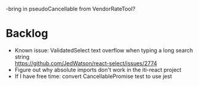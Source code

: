 -bring in pseudoCancellable from VendorRateTool?

# Backlog

- Known issue: ValidatedSelect text overflow when typing a long search string  
  https://github.com/JedWatson/react-select/issues/2774
- Figure out why absolute imports don't work in the iti-react project
- If I have free time: convert CancellablePromise test to use jest
